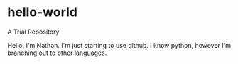 # hello-world
A Trial Repository

Hello, I'm Nathan. I'm just starting to use github. I know python, however I'm branching out to other languages.
